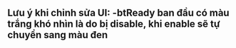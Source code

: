 Lưu ý khi chỉnh sửa UI:
-btReady ban đầu có màu trắng khó nhìn là do bị disable, khi enable sẽ tự chuyển sang màu đen
-
